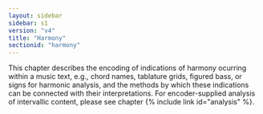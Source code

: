 ```yaml
---
layout: sidebar
sidebar: s1
version: "v4"
title: "Harmony"
sectionid: "harmony"
---
```


This chapter describes the encoding of indications of harmony ocurring within a music text, e.g., chord names, tablature grids, figured bass, or signs for harmonic analysis, and the methods by which these indications can be connected with their interpretations. For encoder-supplied analysis of intervallic content, please see chapter {% include link id="analysis" %}.
